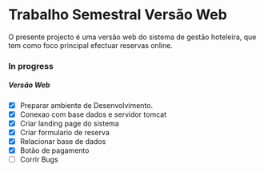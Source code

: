 # Trabalho Semestral Versão Web

O presente projecto é uma versão web do sistema de gestão hoteleira, que tem como foco principal efectuar reservas online.

### In progress
##### Versão Web
- [x]  Preparar ambiente de Desenvolvimento.
- [x] Conexao com base dados e servidor tomcat
- [x]  Criar landing page do sistema
- [x] Criar formulario  de reserva
- [x]  Relacionar base de dados
- [x]  Botão de pagamento
- [ ]  Corrir Bugs
